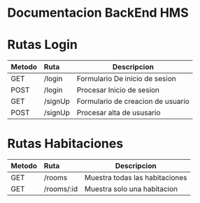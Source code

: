 # Documentacion BackEnd HMS



# Rutas Login
| Metodo | Ruta    | Descripcion                       |
| ------ | :------ | --------------------------------- |
| GET    | /login  | Formulario De inicio de sesion    |
| POST   | /login  | Procesar Inicio de sesion         |
| GET    | /signUp | Formulario de creacion de usuario |
| POST   | /signUp | Procesar alta de ususario         |

# Rutas Habitaciones

| Metodo | Ruta    | Descripcion                       |
| ------ | :------ | --------------------------------- |
| GET    | /rooms  | Muestra todas las habitaciones    |
| GET    | /rooms/:id  | Muestra solo una habitacion    |
